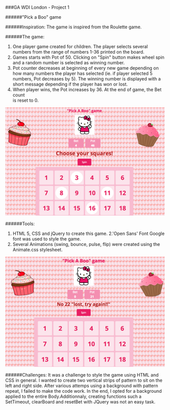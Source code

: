 
###GA WDI London - Project 1

######"Pick a Boo" game

######Inspiration:
The game is inspired from the Roulette game.

######The game: 
1. One player game created for children. The player selects several numbers from 
  the range of numbers 1-36 printed on the board.
2. Games starts with Pot of 50. Clicking on "Spin" button makes wheel spin and a 
  random number is selected as winning number.   
3. Pot counter decreases at beginning of every new game depending on how many
   numbers the player has selected (ie. if player selected 5 numbers, Pot decreases by 5).
   The winning number is displayed with a short message depending if the player has won or lost. 
4. When player wins, the Pot increases by 36. At the end of game, the Bet count  
   is reset to 0. 

![](./images/kitt.png)

######Tools:
1. HTML 5, CSS and jQuery to create this game.
2.'Open Sans' Font Google font was used to style the game. 
3. Several Animations (swing, bounce, pulse, flip) were created using the Animate.css 
   stylesheet.

![](./images/hello.png)


######Challenges:
It was a challenge to style the game using HTML and CSS in general. I wanted to create two vertical strips of pattern to sit on the left and right side. After various attemps using a background with pattern repeat, I failed to make the code work. In the end, I opted for a background applied to the entire Body.Additionnaly, creating functions such a SetTimeout, clearBoard and resetBet with JQuery was not an easy task.  
